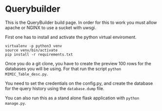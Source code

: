 # Querybuilder

This is the QueryBuilder build page. In order for this to work you must allow apache or NGINX to use a sucket with uwsgi.

First one has to install and activate the python virtual enviroment.
```
virtualenv -p python3 venv
source venv/bin/activate
pip install -r requirements.txt 
```

Once you do a git clone, you have to create the preview 100 rows for the databases you will be using. For that run the script `python MIMIC_Table_desc.py`.

You need to set the credentials on the config.py, and create the database for the query history using the `database.dump` file.

You can also run this as a stand alone flask application with `python manage.py`.

